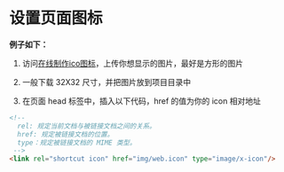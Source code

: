 # 设置页面图标

**例子如下：**

1. 访问<a href="http://www.bitbug.net/" target="_blank">在线制作ico图标</a>，上传你想显示的图片，最好是方形的图片

2. 一般下载 32X32 尺寸，并把图片放到项目目录中

3. 在页面 head 标签中，插入以下代码，href 的值为你的 icon 相对地址

```html
<!-- 
  rel: 规定当前文档与被链接文档之间的关系。
  href: 规定被链接文档的位置。
  type：规定被链接文档的 MIME 类型。
 -->
<link rel="shortcut icon" href="img/web.icon" type="image/x-icon"/>
```
